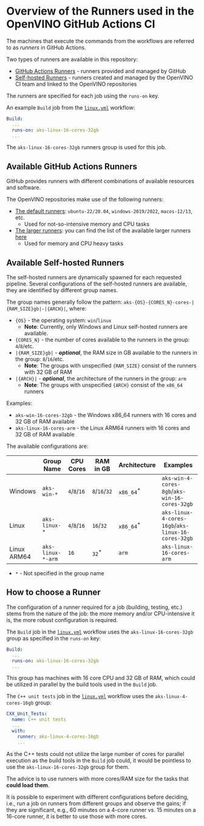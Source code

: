 # Overview of the Runners used in the OpenVINO GitHub Actions CI

The machines that execute the commands from the workflows are referred to as _runners_ in GitHub Actions.

Two types of runners are available in this repository:
   
* [GitHub Actions Runners](https://docs.github.com/en/actions/using-github-hosted-runners/about-github-hosted-runners/about-github-hosted-runners) - runners provided and managed by GitHub
* [Self-hosted Runners](https://docs.github.com/en/actions/hosting-your-own-runners/managing-self-hosted-runners/about-self-hosted-runners) - runners created and managed by the OpenVINO CI team and linked to the OpenVINO repositories 

The runners are specified for each job using the `runs-on` key. 

An example `Build` job from the [`linux.yml`](./../../../../.github/workflows/linux.yml) workflow:
```yaml
Build:
  ...
  runs-on: aks-linux-16-cores-32gb
  ...
```

The `aks-linux-16-cores-32gb` runners group is used for this job.

## Available GitHub Actions Runners

GitHub provides runners with different combinations of available resources and software. 

The OpenVINO repositories make use of the following runners:

* [The default runners](https://docs.github.com/en/actions/using-github-hosted-runners/about-github-hosted-runners/about-github-hosted-runners#supported-runners-and-hardware-resources): `ubuntu-22/20.04`, `windows-2019/2022`, `macos-12/13`, etc.
  * Used for not-so-intensive memory and CPU tasks
* [The larger runners](https://docs.github.com/en/actions/using-github-hosted-runners/about-larger-runners/about-larger-runners#machine-sizes-for-larger-runners): you can find the list of the available larger runners [here](https://github.com/openvinotoolkit/openvino/actions/runners)
  * Used for memory and CPU heavy tasks

## Available Self-hosted Runners

The self-hosted runners are dynamically spawned for each requested pipeline. 
Several configurations of the self-hosted runners are available, they are identified by different group names.

The group names generally follow the pattern: `aks-{OS}-{CORES_N}-cores-|{RAM_SIZE}gb|-|{ARCH}|`, where:
* `{OS}` - the operating system: `win`/`linux`
  * **Note**: Currently, only Windows and Linux self-hosted runners are available.
* `{CORES_N}` - the number of cores available to the runners in the group: `4`/`8`/etc.
* `|{RAM_SIZE}gb|` - **_optional_**, the RAM size in GB available to the runners in the group: `8`/`16`/etc.
  * **Note**: The groups with unspecified `{RAM_SIZE}` consist of the runners with 32 GB of RAM
* `|{ARCH}|` - **_optional_**, the architecture of the runners in the group: `arm`
  * **Note**: The groups with unspecified `{ARCH}` consist of the `x86_64` runners

Examples:
* `aks-win-16-cores-32gb` - the Windows x86_64 runners with 16 cores and 32 GB of RAM available
* `aks-linux-16-cores-arm` - the Linux ARM64 runners with 16 cores and 32 GB of RAM available

The available configurations are:

|             | Group Name        | CPU Cores    | RAM in GB        | Architecture         | Examples                                           |
|-------------|-------------------|--------------|------------------|----------------------|----------------------------------------------------|
| Windows     | `aks-win-*`       | `4`/`8`/`16` | `8`/`16`/`32`    | `x86_64`<sup>*</sup> | `aks-win-4-cores-8gb`/`aks-win-16-cores-32gb`      |
| Linux       | `aks-linux-*`     | `4`/`8`/`16` | `16`/`32`        | `x86_64`<sup>*</sup> | `aks-linux-4-cores-16gb`/`aks-linux-16-cores-32gb` |
| Linux ARM64 | `aks-linux-*-arm` | `16`         | `32`<sup>*</sup> | `arm`                | `aks-linux-16-cores-arm`                           |

* `*` - Not specified in the group name

## How to choose a Runner

The configuration of a runner required for a job (building, testing, etc.) stems from the nature of the job: the more memory and/or CPU-intensive it is, 
the more robust configuration is required.

The `Build` job in the [`linux.yml`](./../../../../.github/workflows/linux.yml) workflow uses the `aks-linux-16-cores-32gb` group as specified in the `runs-on` key:
```yaml
Build:
  ...
  runs-on: aks-linux-16-cores-32gb
  ...
```

This group has machines with 16 core CPU and 32 GB of RAM, which could be utilized in parallel by the build tools used in the `Build` job. 

The `C++ unit tests` job in the [`linux.yml`](./../../../../.github/workflows/linux.yml) workflow uses the `aks-linux-4-cores-16gb` group:
```yaml
CXX_Unit_Tests:
  name: C++ unit tests
  ...
  with:
    runner: aks-linux-4-cores-16gb
    ...
```

As the C++ tests could not utilize the large number of cores for parallel execution as the build tools in the `Build` job could, 
it would be pointless to use the `aks-linux-16-cores-32gb` group for them.

The advice is to use runners with more cores/RAM size for the tasks that **could load them**.

It is possible to experiment with different configurations before deciding, i.e.,
run a job on runners from different groups and observe the gains; if they are significant, e.g., 60 minutes on a 4-core runner vs. 15 minutes on a 16-core runner, 
it is better to use those with more cores.
